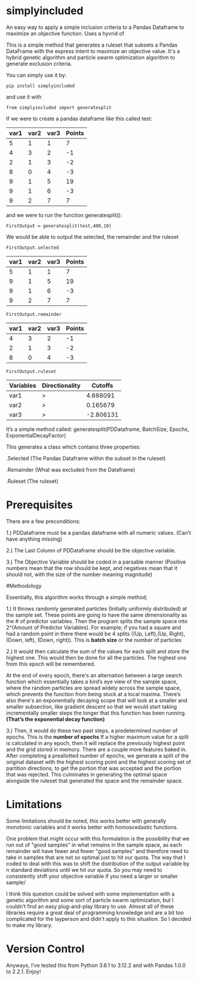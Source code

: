 # simplyincluded
An easy way to apply a simple inclusion criteria to a Pandas Dataframe to maximize an objective function. Uses a hyvrid of

This is a simple method that generates a ruleset that subsets a Pandas DataFrame with the express intent to maximize an objective value. It's a hybrid genetic algorithm and particle swarm optimization algorithm to generate exclusion criteria. 

You can simply use it by: 

``` pip install simplyincluded  ```

and use it with 

``` from simplyincluded import generatesplit  ```

If we were to create a pandas dataframe like this called test: 

| var1 | var2 | var3 | Points |
|------|------|------|--------|
| 5    | 1    | 1    | 7      |
| 4    | 3    | 2    | -1     |
| 2    | 1    | 3    | -2     |
| 8    | 0    | 4    | -3     |
| 9    | 1    | 5    | 19     |
| 9    | 1    | 6    | -3     |
| 9    | 2    | 7    | 7      |

and we were to run the function generatesplit():

``` FirstOutput = generatesplit(test,400,10) ```

We would be able to output the selected, the remainder and the ruleset

``` FirstOutput.selected ```

| var1 | var2 | var3 |  Points |
|------|------|------|---------|
| 5    | 1    | 1    | 7       |
| 9    | 1    | 5    | 19      |
| 9    | 1    | 6    | -3      |
| 9    | 2    | 7    | 7       |

``` FirstOutput.remainder ```

| var1 | var2 | var3 | Points |
|------|------|------|---------|
| 4    | 3    | 2    | -1      |
| 2    | 1    | 3    | -2      |
| 8    | 0    | 4    | -3      |

``` FirstOutput.ruleset ```


| Variables | Directionality | Cutoffs    |
|-----------|-----------------|------------|
| var1      | >               | 4.688091   |
| var2      | >               | 0.165679   |
| var3      | >               | -2.806131  |


It’s a simple method called: generatesplit(PDDataframe, BatchSize, Epochs, ExponentalDecayFactor)

This generates a class which contains three properties:

.Selected (The Pandas Dataframe within the subset in the ruleset)

.Remainder (What was excluded from the Dataframe)

.Ruleset (The ruleset)

# Prerequisites

There are a few preconditions:

1.)	PDDataframe must be a pandas dataframe with all numeric values. (Can’t have anything missing)

2.)	The Last Column of PDDataframe should be the objective variable. 

3.)	The Objective Variable should be coded in a parsable manner (Positive numbers mean that the row should be kept, and negatives mean that it should not, with the size of the number meaning magnitude) 

#Methodology

Essentially, this algorithm works through a simple method; 

1.)	It throws randomly generated particles (Initially uniformly distributed) at the sample set. These points are going to have the same dimensionality as the # of predictor variables. Then the program splits the sample space into 2^(Amount of Predictor Variables). For example; if you had a square and had a random point in there there would be 4 splits ((Up, Left),(Up, Right),(Down, left), (Down, right)). This is **batch size** or the number of particles

2.)	It would then calculate the sum of the values for each split and store the highest one. This would then be done for all the particles. The highest one from this epoch will be remembered.

At the end of every epoch, there's an alternation between a large search function which essentially takes a bird’s eye view of the sample space, where the random particles are spread widely across the sample space, which prevents the function from being stuck at a local maxima. There’s also there's an exponentially decaying scope that will look at a smaller and smaller subsection, like gradient descent so that we would start taking incrementally smaller steps the longer that this function has been running. **(That’s the exponential decay function)**

3.)	Then, it would do these two past steps, a predetermined number of epochs. This is the **number of epochs** If a higher maximum value for a split is calculated in any epoch, then it will replace the previously highest point and the grid stored in memory. There are a couple more features baked in. After completing a preallotted number of epochs, we generate a split of the original dataset with the highest scoring point and the highest scoring set of partition directions, to get the portion that was accepted and the portion that was rejected.
This culminates in generating the optimal space alongside the ruleset that generated the space and the remainder space.

# Limitations

Some limitations should be noted, this works better with generally monotonic variables and it works better with homoscedastic functions. 


One problem that might occur with this formulation is the possibility that we run out of "good samples" in what remains in the sample space, as each remainder will have fewer and fewer "good samples" and therefore need to take in samples that are not so optimal just to hit our quota. The way that I coded to deal with this was to shift the distribution of the output variable by n standard deviations until we hit our quota. So you may need to consistently shift your objective variable if you need a larger or smaller sample/
 
I think  this question could be solved with some implementation with a genetic algorithm and some sort of particle swarm optimization, but I couldn’t find an easy plug-and-play library to use. Almost all of these libraries require a great deal of programming knowledge and are a bit too complicated for the layperson and didn't apply to this situation. So I decided to make my library.

# Version Control

Anyways, I’ve tested this from Python 3.6.1 to 3.12.2 and with Pandas 1.0.0 to 2.2.1. Enjoy!



